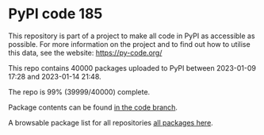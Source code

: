 # PyPI code 185

This repository is part of a project to make all code in PyPI as accessible as possible. For more information 
on the project and to find out how to utilise this data, see the website: https://py-code.org/

This repo contains 40000 packages uploaded to PyPI between 
2023-01-09 17:28 and 2023-01-14 21:48.

The repo is 99% (39999/40000) complete.

Package contents can be found [in the code branch](https://github.com/pypi-data/pypi-mirror-185/tree/code/packages).

A browsable package list for all repositories [all packages here](https://py-code.org/repositories/pypi-mirror-185).



